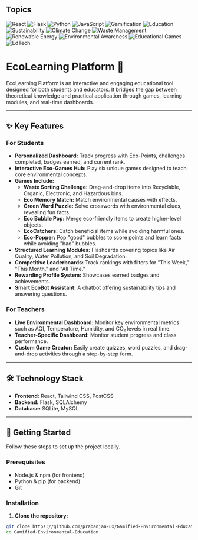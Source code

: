 ## Topics

![React](https://img.shields.io/badge/React-20232A?style=for-the-badge&logo=react&logoColor=61DAFB)
![Flask](https://img.shields.io/badge/Flask-000000?style=for-the-badge&logo=flask&logoColor=FFFFFF)
![Python](https://img.shields.io/badge/Python-3776AB?style=for-the-badge&logo=python&logoColor=FFFFFF)
![JavaScript](https://img.shields.io/badge/JavaScript-F7DF1E?style=for-the-badge&logo=javascript&logoColor=000000)
![Gamification](https://img.shields.io/badge/Gamification-FF69B4?style=for-the-badge)
![Education](https://img.shields.io/badge/Education-4B0082?style=for-the-badge)
![Sustainability](https://img.shields.io/badge/Sustainability-228B22?style=for-the-badge)
![Climate Change](https://img.shields.io/badge/Climate_Change-FF4500?style=for-the-badge)
![Waste Management](https://img.shields.io/badge/Waste_Management-808080?style=for-the-badge)
![Renewable Energy](https://img.shields.io/badge/Renewable_Energy-00FF7F?style=for-the-badge)
![Environmental Awareness](https://img.shields.io/badge/Environmental_Awareness-32CD32?style=for-the-badge)
![Educational Games](https://img.shields.io/badge/Educational_Games-1E90FF?style=for-the-badge)
![EdTech](https://img.shields.io/badge/EdTech-FF8C00?style=for-the-badge)


# EcoLearning Platform 🌱

EcoLearning Platform is an interactive and engaging educational tool designed for both students and educators. It bridges the gap between theoretical knowledge and practical application through games, learning modules, and real-time dashboards.

---

## ✨ Key Features

### For Students
- **Personalized Dashboard:** Track progress with Eco-Points, challenges completed, badges earned, and current rank.  
- **Interactive Eco-Games Hub:** Play six unique games designed to teach core environmental concepts.  
- **Games Include:**
  - **Waste Sorting Challenge:** Drag-and-drop items into Recyclable, Organic, Electronic, and Hazardous bins.  
  - **Eco Memory Match:** Match environmental causes with effects.  
  - **Green Word Puzzle:** Solve crosswords with environmental clues, revealing fun facts.  
  - **Eco Bubble Pop:** Merge eco-friendly items to create higher-level objects.  
  - **EcoCatchers:** Catch beneficial items while avoiding harmful ones.  
  - **Eco-Popper:** Pop "good" bubbles to score points and learn facts while avoiding "bad" bubbles.  
- **Structured Learning Modules:** Flashcards covering topics like Air Quality, Water Pollution, and Soil Degradation.  
- **Competitive Leaderboards:** Track rankings with filters for "This Week," "This Month," and "All Time."  
- **Rewarding Profile System:** Showcases earned badges and achievements.  
- **Smart EcoBot Assistant:** A chatbot offering sustainability tips and answering questions.

### For Teachers
- **Live Environmental Dashboard:** Monitor key environmental metrics such as AQI, Temperature, Humidity, and CO₂ levels in real time.  
- **Teacher-Specific Dashboard:** Monitor student progress and class performance.  
- **Custom Game Creator:** Easily create quizzes, word puzzles, and drag-and-drop activities through a step-by-step form.

---

## 🛠️ Technology Stack

- **Frontend:** React, Tailwind CSS, PostCSS  
- **Backend:** Flask, SQLAlchemy  
- **Database:** SQLite, MySQL  

---

## 🚀 Getting Started

Follow these steps to set up the project locally.

### Prerequisites
- Node.js & npm (for frontend)  
- Python & pip (for backend)  
- Git  

### Installation

1. **Clone the repository:**
```bash
git clone https://github.com/prabanjan-ux/Gamified-Environmental-Education.git
cd Gamified-Environmental-Education
